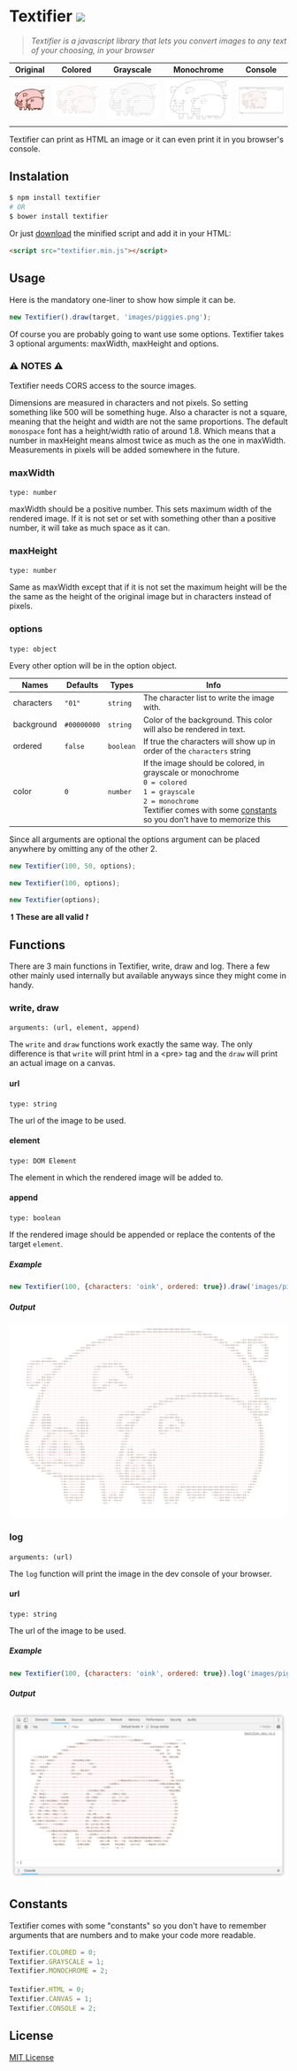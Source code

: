 # Textifier ![](http://img.badgesize.io/TemplarVolk/textifier/master/dist/textifier.min.js.svg?style=flat)

>*Textifier is a javascript library that lets you convert images to any text of your choosing, in your browser*

| Original | Colored | Grayscale | Monochrome | Console |
| --- | --- | --- | --- | --- |
| ![Original](images/piggies.png "Colored") | ![Colored](images/rendered_piggies.png "Colored") | ![Grayscale](images/grayscale_piggies.png "Grayscale") | ![Monochrome](images/monochrome_piggies.png "Monochrome") | ![Console](images/console_piggies.png "Console") |

Textifier can print as HTML an image or it can even print it in you browser's console.

## Instalation

  ```bash
  $ npm install textifier
  # OR
  $ bower install textifier
  ```

  Or just [download](https://raw.githubusercontent.com/TemplarVolk/Textifier/master/dist/textifier.min.js) the minified script and add it in your HTML:

  ```html
  <script src="textifier.min.js"></script>
  ```

## Usage

  Here is the mandatory one-liner to show how simple it can be.
  ```js
  new Textifier().draw(target, 'images/piggies.png');
  ```

  Of course you are probably going to want use some options. Textifier takes 3 optional arguments: maxWidth, maxHeight and options.

### :warning: NOTES :warning:

  Textifier needs CORS access to the source images.

  Dimensions are measured in characters and not pixels. So setting something like 500 will be something huge. Also a character is not a square, meaning that the height and width are not the same proportions. The default `monospace` font has a height/width ratio of around 1.8. Which means that a number in maxHeight means almost twice as much as the one in maxWidth.
  Measurements in pixels will be added somewhere in the future.

### maxWidth
  `type: number`

  maxWidth should be a positive number. This sets maximum width of the rendered image. If it is not set or set with something other than a positive number, it will take as much space as it can.

### maxHeight
  `type: number`

  Same as maxWidth except that if it is not set the maximum height will be the the same as the height of the original image but in characters instead of pixels.

### options
  `type: object`

Every other option will be in the option object.

  | Names | Defaults | Types | Info
  | --- | --- | --- | ---
  | characters | `"01"` | `string`  | The character list to write the image with.
  | background | `#00000000` | `string`   | Color of the background. This color will also be rendered in text.
  | ordered | `false` | `boolean`  | If true the characters will show up in order of the `characters` string
  | color | `0` | `number` | If the image should be colored, in grayscale or monochrome<br>`0 = colored`<br>`1 = grayscale`<br>`2 = monochrome`<br>Textifier comes with some [constants](#constants) so you don't have to memorize this

  Since all arguments are optional the options argument can be placed anywhere by omitting any of the other 2.

  ```js
  new Textifier(100, 50, options);
  ```

  ```js
  new Textifier(100, options);
  ```

  ```js
  new Textifier(options);
  ```
  **↿These are all valid↾**

## Functions
  There are 3 main functions in Textifier, write, draw and log. There a few other mainly used internally but available anyways since they might come in handy.
### write, draw
  `arguments: (url, element, append)`

  The `write` and `draw` functions work exactly the same way. The only difference is that `write` will print html in a \<pre> tag and the `draw` will print an actual image on a canvas.
#### url
  `type: string`

  The url of the image to be used.
#### element
  `type: DOM Element`

  The element in which the rendered image will be added to.
#### append
  `type: boolean`

  If the rendered image should be appended or replace the contents of the target `element`.

##### **Example**

  ```js
  new Textifier(100, {characters: 'oink', ordered: true}).draw('images/piggies.png', target);
  ```
##### Output
  ![Rendered image](images/rendered_piggies.png "Rendered image")


### log
  `arguments: (url)`

  The `log` function will print the image in the dev console of your browser.
#### url
  `type: string`

  The url of the image to be used.

##### **Example**

  ```js
  new Textifier(100, {characters: 'oink', ordered: true}).log('images/piggies.png');
  ```
##### Output
  ![Rendered image](images/console_piggies.png "Rendered image")

## Constants
  Textifier comes with some "constants" so you don't have to remember arguments that are numbers and to make your code more readable.

  ```js
  Textifier.COLORED = 0;
  Textifier.GRAYSCALE = 1;
  Textifier.MONOCHROME = 2;

  Textifier.HTML = 0;
  Textifier.CANVAS = 1;
  Textifier.CONSOLE = 2;
  ```

## License
   [MIT License](LICENSE.md)
